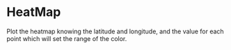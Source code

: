 # HeatMap
Plot the heatmap knowing the latitude and longitude, and the value for each point which will set the range of the color.
